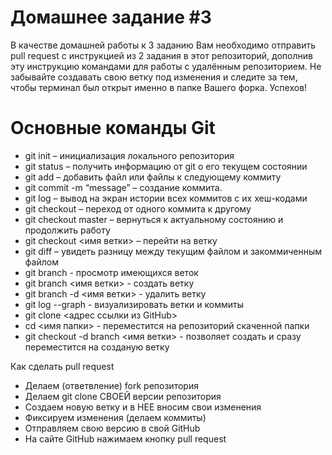 # Домашнее задание #3

В качестве домашней работы к 3 заданию Вам необходимо отправить pull request с инструкцией из 2 задания в этот репозиторий, дополнив эту инструкцию командами для работы с удалённым репозиторием. Не забывайте создавать свою ветку под изменения и следите за тем, чтобы терминал был открыт именно в папке Вашего форка. Успехов!
# Основные команды Git

* git init – инициализация локального репозитория
* git status – получить информацию от git о его текущем состоянии
* git add – добавить файл или файлы к следующему коммиту
* git commit -m “message” – создание коммита.
* git log – вывод на экран истории всех коммитов с их хеш-кодами
* git checkout – переход от одного коммита к другому
* git checkout master – вернуться к актуальному состоянию и продолжить работу
* git checkout <имя ветки> – перейти на ветку
* git diff – увидеть разницу между текущим файлом и закоммиченным файлом
* git branch - просмотр имеющихся веток
* git branch <имя ветки> - создать ветку
* git branch -d <имя ветки> - удалить ветку
* git log --graph - визуализировать ветки и коммиты
* git clone <адрес ссылки из GitHub>
* cd <имя папки> - переместится на репозиторий скаченной папки
* git checkout -d branch <имя ветки> - позволяет создать и сразу переместится на созданую ветку

Как сделать pull request

- Делаем (ответвление) fork репозитория
- Делаем git clone СВОЕЙ версии репозитория
- Создаем новую ветку и в НЕЕ вносим свои изменения
- Фиксируем изменения (делаем коммиты)
- Отправляем свою версию в свой GitHub
- На сайте GitHub нажимаем кнопку pull request